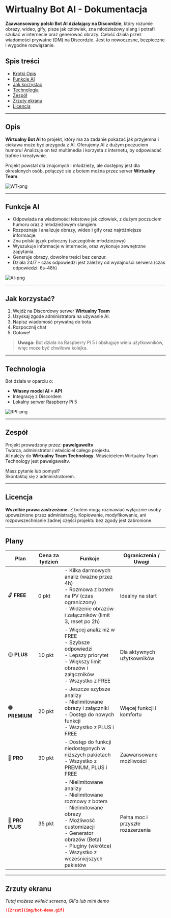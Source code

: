 # Wirtualny Bot AI - Dokumentacja

**Zaawansowany polski Bot AI działający na Discordzie**, który rozumie obrazy, wideo, gify, pisze jak człowiek, zna młodzieżowy slang i potrafi szukać w internecie oraz generować obrazy. Całość działa przez wiadomości prywatne (DM) na Discordzie. Jest to nowoczesne, bezpieczne i wygodne rozwiązanie.

## Spis treści
- [Krótki Opis](#opis)
- [Funkcje AI](#funkcje-ai)
- [Jak korzystać](#jak-korzystać)
- [Technologia](#technologia)
- [Zespół](#zespół)
- [Zrzuty ekranu](#zrzuty-ekranu)
- [Licencja](#licencja)

---

## Opis

**Wirtualny Bot AI** to projekt, który ma za zadanie pokazać jak przyjemna i ciekawa może być przygoda z AI. Oferujemy AI z dużym poczuciem humoru! Analizuje on też multimedia i korzysta z internetu, by odpowiadać trafnie i kreatywnie.

Projekt powstał dla znajomych i młodzieży, ale dostępny jest dla określonych osób, połączyć sie z botem można przez server  **Wirtualny Team**.

![WT-png](https://images-ext-1.discordapp.net/external/bl_iPsfqq4noogYu5RmA1R7-mq6ficpbifQZnczrczw/%3Fsize%3D4096/https/cdn.discordapp.com/avatars/1254058669692158034/f9c7181e10d828a3bf90bfd0cc2ab889.png?format=webp&quality=lossless&width=936&height=936)

---

## Funkcje AI

- Odpowiada na wiadomości tekstowe jak człowiek, z dużym poczuciem humoru oraz z młodzieżowym slangiem.
- Rozpoznaje i analizuje obrazy, wideo i gify oraz najróżniejsze informacje.
- Zna polski język potoczny (szczególnie młodzieżowy)
- Wyszukuje informacje w internecie, oraz wykonuje zewnętrzne zapytania.
- Generuje obrazy, dowolne treści bez cenzur.
- Działa 24/7 – czas odpowiedzi jest zależny od wydajności serwera (czas odpowiedzi: 6s–48h)


![AI-png](https://i.ibb.co/HTs3tRHC/360-F-397020794-LXE0-WLq-Wxcbh-If2-Uw-Xf-Rt-LJwjw8a-X5-Wj.jpg)

---

## Jak korzystać?

1. Wejdź na Discordowy serwer **Wirtualny Team**
2. Uzyskaj zgode administratora na używanie AI.
3. Napisz wiadomość prywatną do bota
4. Rozpocznij chat
5. Gotowe!

> **Uwaga:** Bot działa na Raspberry Pi 5 i obsługuje wielu użytkowników, więc może być chwilowa kolejka. 

---

## Technologia

Bot działa w oparciu o:
- **Własny model AI + API**
- Integrację z Discordem
- Lokalny serwer Raspberry Pi 5

![RPI-png](https://i.ibb.co/VYj3Fmvb/raspberry-pi-5-removebg-preview.png)

---

## Zespół

Projekt prowadzony przez:  **pawelgaweltv**  
Twórca, administrator i właściciel całego projektu.  
AI należy do **Wirtualny Team Technology**.
Właścicielem Wirtualny Team Technology jest pawelgaweltv.

Masz pytanie lub pomysł?  
Skontaktuj się z administratorem.

---

## Licencja

**Wszelkie prawa zastrzeżone.**
Z botem mogą rozmawiać wyłącznie osoby upoważnione przez administrację.
Kopiowanie, modyfikowanie, ani rozpowszechnianie żadnej części projektu bez zgody jest zabronione.

---

## Plany

| Plan         | Cena za tydzień  | Funkcje                                                                                  | Ograniczenia / Uwagi                      |
|--------------|------------------|-------------------------------------------------------------------------------------------|-------------------------------------------|
| 🔓 **FREE**      | 0 pkt           | - Kilka darmowych analiz (ważne przez 4h) <br> - Rozmowa z botem na PV (czas ograniczony) <br> - Widzenie obrazów i załączników (limit 3, reset po 2h) | Idealny na start                           |
| 🟡 **PLUS**      | 10 pkt          | - Więcej analiz niż w FREE <br> - Szybsze odpowiedzi <br> - Lepszy priorytet <br> - Większy limit obrazów i załączników <br> - Wszystko z FREE         | Dla aktywnych użytkowników                 |
| 🟠 **PREMIUM**   | 20 pkt          | - Jeszcze szybsze analizy <br> - Nielimitowane obrazy i załączniki <br> - Dostęp do nowych funkcji <br> - Wszystko z PLUS i FREE                    | Więcej funkcji i komfortu                  |
| 🔴 **PRO**       | 30 pkt          | - Dostęp do funkcji niedostępnych w niższych pakietach <br> - Wszystko z PREMIUM, PLUS i FREE                     | Zaawansowane możliwości                    |
| 💎 **PRO PLUS**  | 35 pkt          | - Nielimitowane analizy <br> - Nielimitowane rozmowy z botem <br> - Nielimitowane obrazy <br> - Możliwość customizacji <br> - Generator obrazów (Beta) <br> - Pluginy (wkrótce) <br> - Wszystko z wcześniejszych pakietów | Pełna moc i przyszłe rozszerzenia          |


---

## Zrzuty ekranu

*Tutaj możesz wkleić screena, GIFa lub mini demo*  
```md
![Zrzut](img/bot-demo.gif)
